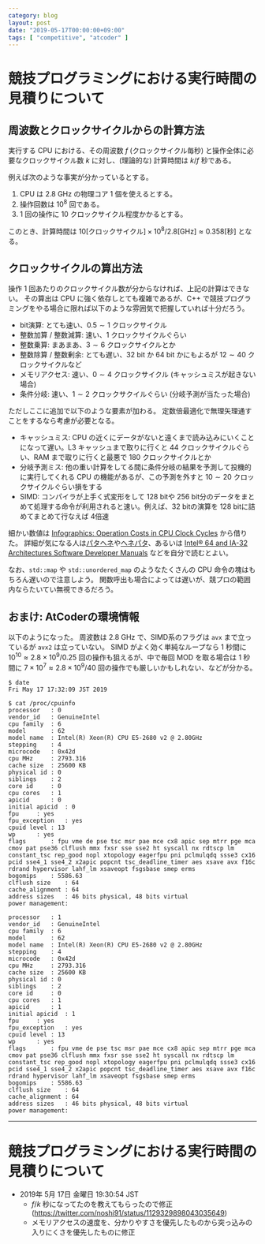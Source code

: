 ```yaml
---
category: blog
layout: post
date: "2019-05-17T00:00:00+09:00"
tags: [ "competitive", "atcoder" ]
---
```


# 競技プログラミングにおける実行時間の見積りについて

## 周波数とクロックサイクルからの計算方法

実行する CPU における、その周波数 $f$ (クロックサイクル毎秒) と操作全体に必要なクロックサイクル数 $k$ に対し、(理論的な) 計算時間は $k/f$ 秒である。

例えば次のような事実が分かっているとする。

1.  CPU は $2.8$ GHz の物理コア $1$ 個を使えるとする。
1.  操作回数は $10^8$ 回である。
1.  $1$ 回の操作に $10$ クロックサイクル程度かかるとする。

このとき、計算時間は $10 \mathrm{[クロックサイクル]} \times 10^8 / 2.8 \mathrm{[GHz]} \approx 0.358 \mathrm{[秒]}$ となる。

## クロックサイクルの算出方法

操作 $1$ 回あたりのクロックサイクル数が分からなければ、上記の計算はできない。
その算出は CPU に強く依存しとても複雑であるが、C++ で競技プログラミングをやる場合に限れば以下のような雰囲気で把握していれば十分だろう。

-   bit演算: とても速い、$0.5 \sim 1$ クロックサイクル
-   整数加算 / 整数減算: 速い、$1$ クロックサイクルぐらい
-   整数乗算: まあまあ、$3 \sim 6$ クロックサイクルとか
-   整数除算 / 整数剰余: とても遅い、32 bit か 64 bit かにもよるが $12 \sim 40$ クロックサイクルなど
-   メモリアクセス: 速い、$0 \sim 4$ クロックサイクル (キャッシュミスが起きない場合)
-   条件分岐: 速い、$1 \sim 2$ クロックサクイルぐらい (分岐予測が当たった場合)

ただしここに追加で以下のような要素が加わる。
定数倍最適化で無理矢理通すことをするなら考慮が必要となる。

-   キャッシュミス: CPU の近くにデータがないと遠くまで読み込みにいくことになって遅い。L3 キャッシュまで取りに行くと $44$ クロックサイクルぐらい、RAM まで取りに行くと最悪で $180$ クロックサイクルとか
-   分岐予測ミス: 他の重い計算をしてる間に条件分岐の結果を予測して投機的に実行してくれる CPU の機能があるが、この予測を外すと $10 \sim 20$ クロックサイクルぐらい損をする
-   SIMD: コンパイラが上手く式変形をして $128$ bitや $256$ bit分のデータをまとめて処理する命令が利用されると速い。例えば、$32$ bitの演算を $128$ bitに詰めてまとめて行なえば $4$倍速

細かい数値は [Infographics: Operation Costs in CPU Clock Cycles](http://ithare.com/infographics-operation-costs-in-cpu-clock-cycles/) から借りた。
詳細が気になる人は[パタ](https://www.amazon.co.jp/dp/4822298426)[ヘネ](https://www.amazon.co.jp/dp/4822298434)や[ヘネパタ](https://www.amazon.co.jp/dp/4798126233)、あるいは [Intel® 64 and IA-32 Architectures Software Developer Manuals](https://software.intel.com/en-us/articles/intel-sdm) などを自分で読むとよい。

なお、`std::map` や `std::unordered_map` のようなたくさんの CPU 命令の塊はもちろん遅いので注意しよう。
関数呼出も場合によっては遅いが、競プロの範囲内ならたいてい無視できるだろう。

## おまけ: AtCoderの環境情報

以下のようになった。
周波数は $2.8$ GHz で、SIMD系のフラグは `avx` まで立っているが `avx2` は立っていない。
SIMD がよく効く単純なループなら $1$ 秒間に $10^{10} \approx 2.8 \times 10^9 / 0.25$ 回の操作も狙えるが、中で毎回 MOD を取る場合は $1$ 秒間に $7 \times 10^7 \approx 2.8 \times 10^9 / 40$ 回の操作でも厳しいかもしれない、などが分かる。

``` console
$ date
Fri May 17 17:32:09 JST 2019

$ cat /proc/cpuinfo
processor	: 0
vendor_id	: GenuineIntel
cpu family	: 6
model		: 62
model name	: Intel(R) Xeon(R) CPU E5-2680 v2 @ 2.80GHz
stepping	: 4
microcode	: 0x42d
cpu MHz		: 2793.316
cache size	: 25600 KB
physical id	: 0
siblings	: 2
core id		: 0
cpu cores	: 1
apicid		: 0
initial apicid	: 0
fpu		: yes
fpu_exception	: yes
cpuid level	: 13
wp		: yes
flags		: fpu vme de pse tsc msr pae mce cx8 apic sep mtrr pge mca cmov pat pse36 clflush mmx fxsr sse sse2 ht syscall nx rdtscp lm constant_tsc rep_good nopl xtopology eagerfpu pni pclmulqdq ssse3 cx16 pcid sse4_1 sse4_2 x2apic popcnt tsc_deadline_timer aes xsave avx f16c rdrand hypervisor lahf_lm xsaveopt fsgsbase smep erms
bogomips	: 5586.63
clflush size	: 64
cache_alignment	: 64
address sizes	: 46 bits physical, 48 bits virtual
power management:

processor	: 1
vendor_id	: GenuineIntel
cpu family	: 6
model		: 62
model name	: Intel(R) Xeon(R) CPU E5-2680 v2 @ 2.80GHz
stepping	: 4
microcode	: 0x42d
cpu MHz		: 2793.316
cache size	: 25600 KB
physical id	: 0
siblings	: 2
core id		: 0
cpu cores	: 1
apicid		: 1
initial apicid	: 1
fpu		: yes
fpu_exception	: yes
cpuid level	: 13
wp		: yes
flags		: fpu vme de pse tsc msr pae mce cx8 apic sep mtrr pge mca cmov pat pse36 clflush mmx fxsr sse sse2 ht syscall nx rdtscp lm constant_tsc rep_good nopl xtopology eagerfpu pni pclmulqdq ssse3 cx16 pcid sse4_1 sse4_2 x2apic popcnt tsc_deadline_timer aes xsave avx f16c rdrand hypervisor lahf_lm xsaveopt fsgsbase smep erms
bogomips	: 5586.63
clflush size	: 64
cache_alignment	: 64
address sizes	: 46 bits physical, 48 bits virtual
power management:

```

---

# 競技プログラミングにおける実行時間の見積りについて

-   2019年  5月 17日 金曜日 19:30:54 JST
    -   $f/k$ 秒になってたのを教えてもらったので修正 (<https://twitter.com/noshi91/status/1129329898043035649>)
    -   メモリアクセスの速度を、分かりやすさを優先したものから突っ込みの入りにくさを優先したものに修正
